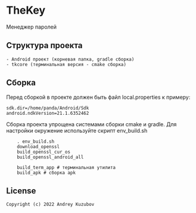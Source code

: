 # TheKey 

Менеджер паролей

## Структура проекта

    - Android проект (корневая папка, gradle сборка)
    - tkcore (терминальная версия - cmake сборка)


## Сборка

Перед сборкой в проекте должен быть файл local.properties к примеру:

    sdk.dir=/home/panda/Android/Sdk
    android.ndkVersion=21.1.6352462 

Сборка проекта упрощена системами сборки cmake и gradle. Для настройки окружение используйте скрипт
env_build.sh

        . env_build.sh
        download_openssl
        build_openssl_cur_os
        build_openssl_android_all

        build_term_app # терминальная утилита 
        build_apk # сборка apk 



## License
```
Copyright (c) 2022 Andrey Kuzubov
```

